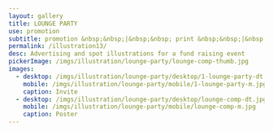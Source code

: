 ```yaml
---
layout: gallery
title: LOUNGE PARTY
use: promotion
subtitle: promotion &nbsp;&nbsp;|&nbsp;&nbsp; print &nbsp;&nbsp;|&nbsp;&nbsp; mixed media
permalink: /illustration13/
desc: Advertising and spot illustrations for a fund raising event
pickerImage: /imgs/illustration/lounge-party/lounge-comp-thumb.jpg
images:
  - desktop: /imgs/illustration/lounge-party/desktop/1-lounge-party-dt.jpg
    mobile: /imgs/illustration/lounge-party/mobile/1-lounge-party-m.jpg
    caption: Invite
  - desktop: /imgs/illustration/lounge-party/desktop/lounge-comp-dt.jpg
    mobile: /imgs/illustration/lounge-party/mobile/lounge-comp-m.jpg
    caption: Poster
---
```

